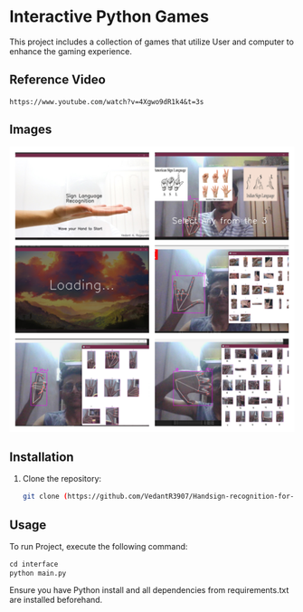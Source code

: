 # Interactive Python Games

This project includes a collection of games that utilize User and computer to enhance the gaming experience.

## Reference Video
```
https://www.youtube.com/watch?v=4Xgwo9dR1k4&t=3s
```

## Images

![Alt Text](https://github.com/VedantR3907/Handsign-recognition-for-HIN-GUJ-ENG-with-voiceovers/blob/main/Project%20Collage%20Image.jpg)

## Installation

1. Clone the repository:
   ```bash
   git clone (https://github.com/VedantR3907/Handsign-recognition-for-HIN-GUJ-ENG-with-voiceovers.git)
   ```

## Usage
To run Project, execute the following command:
```
cd interface
python main.py
```
Ensure you have Python install and all dependencies from requirements.txt are installed beforehand.
